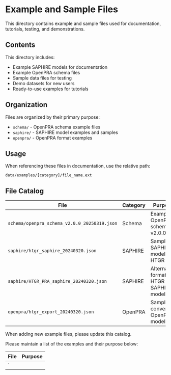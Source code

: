 # Example and Sample Files

This directory contains example and sample files used for documentation, tutorials, testing, and demonstrations.

## Contents

This directory includes:
- Example SAPHIRE models for documentation
- Example OpenPRA schema files
- Sample data files for testing
- Demo datasets for new users
- Ready-to-use examples for tutorials

## Organization

Files are organized by their primary purpose:

- `schema/` - OpenPRA schema example files
- `saphire/` - SAPHIRE model examples and samples
- `openpra/` - OpenPRA format examples

## Usage

When referencing these files in documentation, use the relative path:

```
data/examples/[category]/file_name.ext
```

## File Catalog

| File | Category | Purpose |
|------|----------|---------|
| `schema/openpra_schema_v2.0.0_20250319.json` | Schema | Example OpenPRA schema v2.0.0 |
| `saphire/htgr_saphire_20240320.json` | SAPHIRE | Sample SAPHIRE model for HTGR |
| `saphire/HTGR_PRA_saphire_20240320.json` | SAPHIRE | Alternative format HTGR SAPHIRE model |
| `openpra/htgr_export_20240320.json` | OpenPRA | Sample converted OpenPRA model |

When adding new example files, please update this catalog.

Please maintain a list of the examples and their purpose below:

| File | Purpose |
|------|---------|
| `